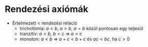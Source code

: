# Rendezési axiómák

- Értelmezett < rendezési reláció
	- trichotómia: $a<b$, $a>b$, $a=b$ közül pontosan egy teljesül
	- tranzitív: $a < b$, $b < c$ => $a<c$
	- monoton: $a<b$ => $a+c<b+c$ és $ac < bc$, ha $c > 0$